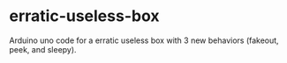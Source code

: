 # erratic-useless-box

Arduino uno code for a erratic useless box with 3 new behaviors (fakeout, peek, and sleepy).
